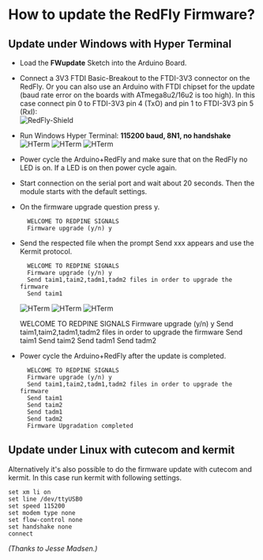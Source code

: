# How to update the RedFly Firmware?


## Update under Windows with Hyper Terminal

* Load the **FWupdate** Sketch into the Arduino Board.


* Connect a 3V3 FTDI Basic-Breakout to the FTDI-3V3 connector on the RedFly. 
  Or you can also use an Arduino with FTDI chipset for the update 
  (baud rate error on the boards with ATmega8u2/16u2 is too high).
  In this case connect pin 0 to FTDI-3V3 pin 4 (TxO) and pin 1 to FTDI-3V3 pin 5 (RxI):<br>
  ![RedFly-Shield](https://github.com/watterott/RedFly-Shield/raw/master/fw/update_guide/fw_redfly.png)

* Run Windows Hyper Terminal: **115200 baud, 8N1, no handshake**<br>
  ![HTerm](https://github.com/watterott/RedFly-Shield/raw/master/fw/update_guide/fw_hterm1.png)
  ![HTerm](https://github.com/watterott/RedFly-Shield/raw/master/fw/update_guide/fw_hterm2.png)
  ![HTerm](https://github.com/watterott/RedFly-Shield/raw/master/fw/update_guide/fw_hterm3.png)

* Power cycle the Arduino+RedFly and make sure that on the RedFly no LED is on. If a LED is on then power cycle again.

* Start connection on the serial port and wait about 20 seconds. Then the module starts with the default settings.

* On the firmware upgrade question press y.

        WELCOME TO REDPINE SIGNALS
        Firmware upgrade (y/n) y

* Send the respected file when the prompt Send xxx appears and use the Kermit protocol.

        WELCOME TO REDPINE SIGNALS
        Firmware upgrade (y/n) y
        Send taim1,taim2,tadm1,tadm2 files in order to upgrade the firmware
        Send taim1
  ![HTerm](https://github.com/watterott/RedFly-Shield/raw/master/fw/update_guide/fw_hterm4.png)
  ![HTerm](https://github.com/watterott/RedFly-Shield/raw/master/fw/update_guide/fw_hterm5.png)
  ![HTerm](https://github.com/watterott/RedFly-Shield/raw/master/fw/update_guide/fw_hterm6.png)

    WELCOME TO REDPINE SIGNALS
    Firmware upgrade (y/n) y
    Send taim1,taim2,tadm1,tadm2 files in order to upgrade the firmware
    Send taim1
    Send taim2
    Send tadm1
    Send tadm2

* Power cycle the Arduino+RedFly after the update is completed.

        WELCOME TO REDPINE SIGNALS
        Firmware upgrade (y/n) y
        Send taim1,taim2,tadm1,tadm2 files in order to upgrade the firmware
        Send taim1
        Send taim2
        Send tadm1
        Send tadm2
        Firmware Upgradation completed


## Update under Linux with cutecom and kermit

Alternatively it's also possible to do the firmware update with cutecom and kermit. 
In this case run kermit with following settings.

    set xm li on
    set line /dev/ttyUSB0
    set speed 115200
    set modem type none
    set flow-control none
    set handshake none
    connect

_(Thanks to Jesse Madsen.)_
